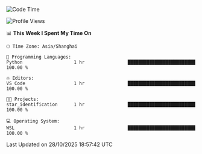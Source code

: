 <!--START_SECTION:waka-->
![Code Time](http://img.shields.io/badge/Code%20Time-3%2C147%20hrs%2044%20mins-blue)

![Profile Views](http://img.shields.io/badge/Profile%20Views-1-blue)

📊 **This Week I Spent My Time On** 

```text
🕑︎ Time Zone: Asia/Shanghai

💬 Programming Languages: 
Python                   1 hr                █████████████████████████   100.00 % 

🔥 Editors: 
VS Code                  1 hr                █████████████████████████   100.00 % 

🐱‍💻 Projects: 
star_identification      1 hr                █████████████████████████   100.00 % 

💻 Operating System: 
WSL                      1 hr                █████████████████████████   100.00 % 
```


 Last Updated on 28/10/2025 18:57:42 UTC
<!--END_SECTION:waka-->
